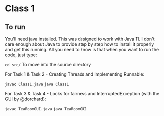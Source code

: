 # Class 1

## To run

You'll need java installed. This was designed to work with Java 11. I don't care enough about Java to provide step by step how to install it properly and get this running.
All you need to know is that when you want to run the code, just type:

`cd src/`
To move into the source directory

For Task 1 & Task 2 - Creating Threads and Implementing Runnable:

`javac Class1.java`
`java Class1`

For Task 3 & Task 4 - Locks for fairness and InterruptedException (with the GUI by @dorchard):

`javac TeaRoomGUI.java`
`java TeaRoomGUI`
